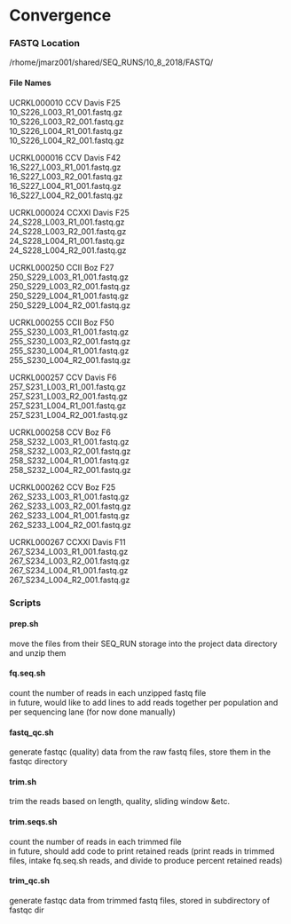 # Convergence  

### FASTQ Location  
/rhome/jmarz001/shared/SEQ_RUNS/10_8_2018/FASTQ/  

#### File Names
UCRKL000010   CCV Davis F25   
10_S226_L003_R1_001.fastq.gz      
10_S226_L003_R2_001.fastq.gz      
10_S226_L004_R1_001.fastq.gz      
10_S226_L004_R2_001.fastq.gz      

UCRKL000016   CCV Davis F42  
16_S227_L003_R1_001.fastq.gz       
16_S227_L003_R2_001.fastq.gz  
16_S227_L004_R1_001.fastq.gz  
16_S227_L004_R2_001.fastq.gz  

UCRKL000024   CCXXI Davis F25   
24_S228_L003_R1_001.fastq.gz     
24_S228_L003_R2_001.fastq.gz  
24_S228_L004_R1_001.fastq.gz  
24_S228_L004_R2_001.fastq.gz  

UCRKL000250   CCII Boz  F27  
250_S229_L003_R1_001.fastq.gz     
250_S229_L003_R2_001.fastq.gz  
250_S229_L004_R1_001.fastq.gz  
250_S229_L004_R2_001.fastq.gz  

UCRKL000255   CCII Boz  F50  
255_S230_L003_R1_001.fastq.gz     
255_S230_L003_R2_001.fastq.gz  
255_S230_L004_R1_001.fastq.gz  
255_S230_L004_R2_001.fastq.gz  

UCRKL000257   CCV Davis F6  
257_S231_L003_R1_001.fastq.gz    
257_S231_L003_R2_001.fastq.gz  
257_S231_L004_R1_001.fastq.gz  
257_S231_L004_R2_001.fastq.gz  

UCRKL000258   CCV Boz F6  
258_S232_L003_R1_001.fastq.gz    
258_S232_L003_R2_001.fastq.gz  
258_S232_L004_R1_001.fastq.gz  
258_S232_L004_R2_001.fastq.gz  

UCRKL000262   CCV Boz F25  
262_S233_L003_R1_001.fastq.gz    
262_S233_L003_R2_001.fastq.gz  
262_S233_L004_R1_001.fastq.gz  
262_S233_L004_R2_001.fastq.gz  

UCRKL000267   CCXXI Davis F11  
267_S234_L003_R1_001.fastq.gz    
267_S234_L003_R2_001.fastq.gz  
267_S234_L004_R1_001.fastq.gz  
267_S234_L004_R2_001.fastq.gz  
  
### Scripts  
  
#### prep.sh  
move the files from their SEQ_RUN storage into the project data directory and unzip them  

#### fq.seq.sh  
count the number of reads in each unzipped fastq file  
  in future, would like to add lines to add reads together per population and per sequencing lane (for now done manually)  

#### fastq_qc.sh  
generate fastqc (quality) data from the raw fastq files, store them in the fastqc directory  
  
#### trim.sh  
trim the reads based on length, quality, sliding window &etc.  

#### trim.seqs.sh  
count the number of reads in each trimmed file  
  in future, should add code to print retained reads (print reads in trimmed files, intake fq.seq.sh reads, and divide to produce percent retained reads)   

#### trim_qc.sh  
generate fastqc data from trimmed fastq files, stored in subdirectory of fastqc dir  

